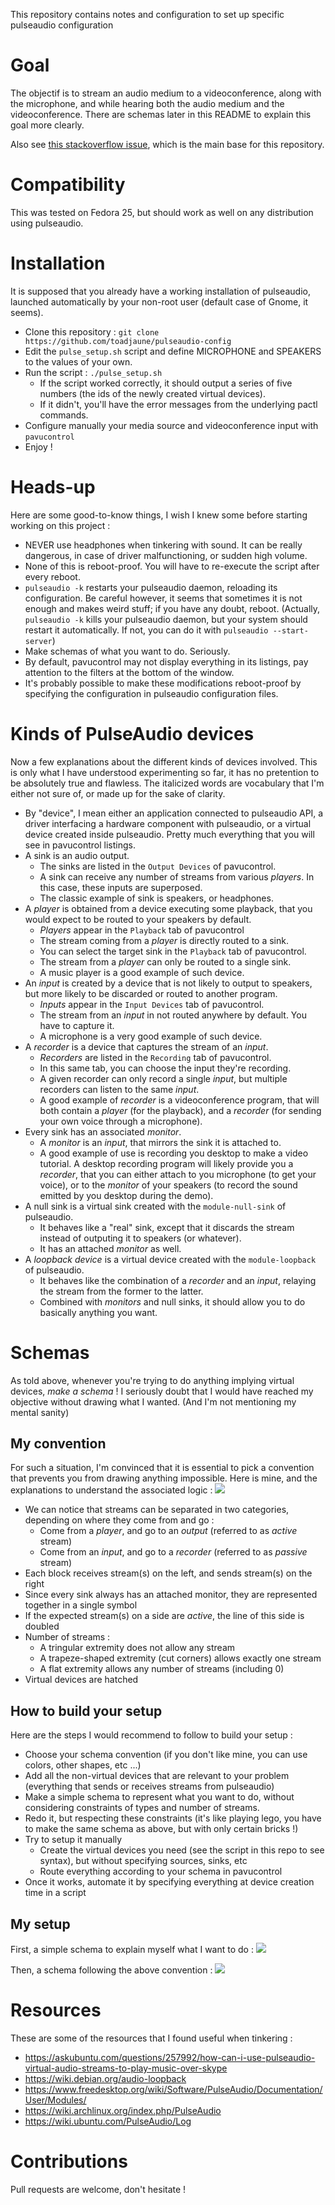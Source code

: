 This repository contains notes and configuration to set up specific pulseaudio configuration

# Goal

The objectif is to stream an audio medium to a videoconference, along with the microphone, and while hearing both the audio medium and the videoconference.
There are schemas later in this README to explain this goal more clearly.

Also see [this stackoverflow issue](https://askubuntu.com/questions/257992/how-can-i-use-pulseaudio-virtual-audio-streams-to-play-music-over-skype), which is the main base for this repository.

# Compatibility

This was tested on Fedora 25, but should work as well on any distribution using pulseaudio.

# Installation

It is supposed that you already have a working installation of pulseaudio, launched automatically by your non-root user (default case of Gnome, it seems).

- Clone this repository : `git clone https://github.com/toadjaune/pulseaudio-config`
- Edit the `pulse_setup.sh` script and define MICROPHONE and SPEAKERS to the values of your own.
- Run the script : `./pulse_setup.sh`
  - If the script worked correctly, it should output a series of five numbers (the ids of the newly created virtual devices).
  - If it didn't, you'll have the error messages from the underlying pactl commands.
- Configure manually your media source and videoconference input with `pavucontrol`
- Enjoy !

# Heads-up

Here are some good-to-know things, I wish I knew some before starting working on this project :
- NEVER use headphones when tinkering with sound. It can be really dangerous, in case of driver malfunctioning, or sudden high volume.
- None of this is reboot-proof. You will have to re-execute the script after every reboot.
- `pulseaudio -k` restarts your pulseaudio daemon, reloading its configuration. Be careful however, it seems that sometimes it is not enough and makes weird stuff; if you have any doubt, reboot. (Actually, `pulseaudio -k` kills your pulseaudio daemon, but your system should restart it automatically. If not, you can do it with `pulseaudio --start-server`)
- Make schemas of what you want to do. Seriously.
- By default, pavucontrol may not display everything in its listings, pay attention to the filters at the bottom of the window.
- It's probably possible to make these modifications reboot-proof by specifying the configuration in pulseaudio configuration files.

# Kinds of PulseAudio devices
Now a few explanations about the different kinds of devices involved. This is only what I have understood experimenting so far, it has no pretention to be absolutely true and flawless.
The italicized words are vocabulary that I'm either not sure of, or made up for the sake of clarity.
- By "device", I mean either an application connected to pulseaudio API, a driver interfacing a hardware component with pulseaudio, or a virtual device created inside pulseaudio. Pretty much everything that you will see in pavucontrol listings.
- A sink is an audio output.
  - The sinks are listed in the `Output Devices` of pavucontrol.
  - A sink can receive any number of streams from various _players_. In this case, these inputs are superposed.
  - The classic example of sink is speakers, or headphones.
- A _player_ is obtained from a device executing some playback, that you would expect to be routed to your speakers by default.
  - _Players_ appear in the `Playback` tab of pavucontrol
  - The stream coming from a _player_ is directly routed to a sink.
  - You can select the target sink in the `Playback` tab of pavucontrol.
  - The stream from a _player_ can only be routed to a single sink.
  - A music player is a good example of such device.
- An _input_ is created by a device that is not likely to output to speakers, but more likely to be discarded or routed to another program.
  - _Inputs_ appear in the `Input Devices` tab of pavucontrol.
  - The stream from an _input_ in not routed anywhere by default. You have to capture it.
  - A microphone is a very good example of such device.
- A _recorder_ is a device that captures the stream of an _input_.
  - _Recorders_ are listed in the `Recording` tab of pavucontrol.
  - In this same tab, you can choose the input they're recording.
  - A given recorder can only record a single _input_, but multiple recorders can listen to the same _input_.
  - A good example of _recorder_ is a videoconference program, that will both contain a _player_ (for the playback), and a _recorder_ (for sending your own voice through a microphone).
- Every sink has an associated _monitor_.
  - A _monitor_ is an _input_, that mirrors the sink it is attached to.
  - A good example of use is recording you desktop to make a video tutorial. A desktop recording program will likely provide you a _recorder_, that you can either attach to you microphone (to get your voice), or to the _monitor_ of your speakers (to record the sound emitted by you desktop during the demo).
- A null sink is a virtual sink created with the `module-null-sink` of pulseaudio.
  - It behaves like a "real" sink, except that it discards the stream instead of outputing it to speakers (or whatever).
  - It has an attached _monitor_ as well.
- A _loopback device_ is a virtual device created with the `module-loopback` of pulseaudio.
  - It behaves like the combination of a _recorder_ and an _input_, relaying the stream from the former to the latter.
  - Combined with _monitors_ and null sinks, it should allow you to do basically anything you want.

# Schemas
As told above, whenever you're trying to do anything implying virtual devices, _make a schema_ !
I seriously doubt that I would have reached my objective without drawing what I wanted. (And I'm not mentioning my mental sanity)

## My convention
For such a situation, I'm convinced that it is essential to pick a convention that prevents you from drawing anything impossible.
Here is mine, and the explanations to understand the associated logic :
![](images/symbols.jpg?raw=true)
- We can notice that streams can be separated in two categories, depending on where they come from and go :
  - Come from a _player_, and go to an _output_ (referred to as _active_ stream)
  - Come from an _input_, and go to a _recorder_ (referred to as _passive_ stream)
- Each block receives stream(s) on the left, and sends stream(s) on the right
- Since every sink always has an attached monitor, they are represented together in a single symbol
- If the expected stream(s) on a side are _active_, the line of this side is doubled
- Number of streams :
  - A tringular extremity does not allow any stream
  - A trapeze-shaped extremity (cut corners) allows exactly one stream
  - A flat extremity allows any number of streams (including 0)
- Virtual devices are hatched

## How to build your setup
Here are the steps I would recommend to follow to build your setup :
- Choose your schema convention (if you don't like mine, you can use colors, other shapes, etc ...)
- Add all the non-virtual devices that are relevant to your problem (everything that sends or receives streams from pulseaudio)
- Make a simple schema to represent what you want to do, without considering constraints of types and number of streams.
- Redo it, but respecting these constraints (it's like playing lego, you have to make the same schema as above, but with only certain bricks !)
- Try to setup it manually
  - Create the virtual devices you need (see the script in this repo to see syntax), but without specifying sources, sinks, etc
  - Route everything according to your schema in pavucontrol
- Once it works, automate it by specifying everything at device creation time in a script

## My setup

First, a simple schema to explain myself what I want to do :
![](images/simple_schema.jpg?raw=true)

Then, a schema following the above convention :
![](images/full_schema.jpg?raw=true)

# Resources

These are some of the resources that I found useful when tinkering :
- https://askubuntu.com/questions/257992/how-can-i-use-pulseaudio-virtual-audio-streams-to-play-music-over-skype
- https://wiki.debian.org/audio-loopback
- https://www.freedesktop.org/wiki/Software/PulseAudio/Documentation/User/Modules/
- https://wiki.archlinux.org/index.php/PulseAudio
- https://wiki.ubuntu.com/PulseAudio/Log


# Contributions

Pull requests are welcome, don't hesitate !
